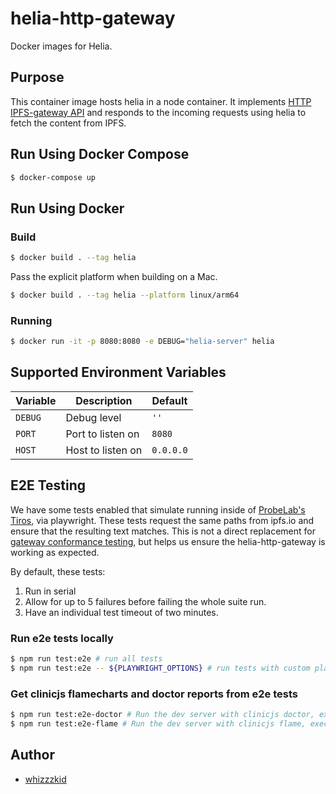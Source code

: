# helia-http-gateway

Docker images for Helia.

## Purpose

This container image hosts helia in a node container. It implements [HTTP IPFS-gateway API](https://docs.ipfs.tech/concepts/ipfs-gateway/#gateway-types) and responds to the incoming requests using helia to fetch the content from IPFS.

## Run Using Docker Compose

```sh
$ docker-compose up
```

## Run Using Docker

### Build
```sh
$ docker build . --tag helia
```

Pass the explicit platform when building on a Mac.

```sh
$ docker build . --tag helia --platform linux/arm64
```

### Running

```sh
$ docker run -it -p 8080:8080 -e DEBUG="helia-server" helia
```

## Supported Environment Variables

| Variable | Description | Default |
| --- | --- | --- |
| `DEBUG` | Debug level | `''`|
| `PORT` | Port to listen on | `8080` |
| `HOST` | Host to listen on | `0.0.0.0` |

## E2E Testing

We have some tests enabled that simulate running inside of [ProbeLab's Tiros](https://github.com/plprobelab/tiros), via playwright. These tests request the same paths from ipfs.io and ensure that the resulting text matches. This is not a direct replacement for [gateway conformance testing](https://github.com/ipfs/gateway-conformance), but helps us ensure the helia-http-gateway is working as expected.

By default, these tests:

1. Run in serial
2. Allow for up to 5 failures before failing the whole suite run.
3. Have an individual test timeout of two minutes.

### Run e2e tests locally

```sh
$ npm run test:e2e # run all tests
$ npm run test:e2e -- ${PLAYWRIGHT_OPTIONS} # run tests with custom playwright options.

```

### Get clinicjs flamecharts and doctor reports from e2e tests

```sh
$ npm run test:e2e-doctor # Run the dev server with clinicjs doctor, execute e2e tests, and generate a report.
$ npm run test:e2e-flame # Run the dev server with clinicjs flame, execute e2e tests, and generate a report.
```

## Author

- [whizzzkid](https://github.com/whizzzkid)
